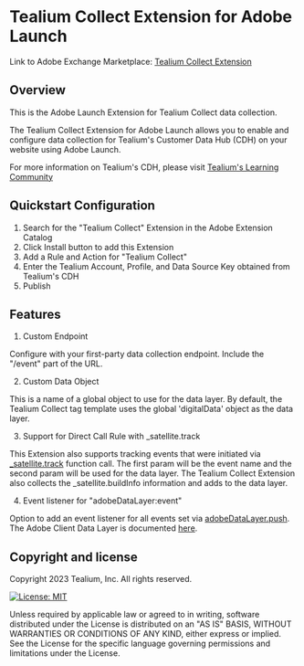 # Tealium Collect Extension for Adobe Launch

Link to Adobe Exchange Marketplace: [Tealium Collect Extension](https://exchange.adobe.com/experiencecloud.details.104217.tealium-collect-extension-for-adobe-launch.html)

## Overview

This is the Adobe Launch Extension for Tealium Collect data collection.

The Tealium Collect Extension for Adobe Launch allows you to enable and configure data collection for Tealium's Customer Data Hub (CDH) on your website using Adobe Launch.

For more information on Tealium's CDH, please visit [Tealium's Learning Community](https://community.tealiumiq.com/t5/Customer-Data-Hub/Introduction-to-Customer-Data-Hub/ta-p/17571)

## Quickstart Configuration

1. Search for the "Tealium Collect" Extension in the Adobe Extension Catalog
2. Click Install button to add this Extension
3. Add a Rule and Action for "Tealium Collect"
4. Enter the Tealium Account, Profile, and Data Source Key obtained from Tealium's CDH
5. Publish


## Features


1. Custom Endpoint

Configure with your first-party data collection endpoint.  Include the "/event" part of the URL.

2. Custom Data Object

This is a name of a global object to use for the data layer.  By default, the Tealium Collect tag template uses the global 'digitalData' object as the data layer. 

3. Support for Direct Call Rule with \_satellite.track

This Extension also supports tracking events that were initiated via [\_satellite.track](https://docs.adobe.com/content/help/en/launch/using/reference/client-side-info/launch-object-reference.html) function call.  The first param will be the event name and the second param will be used for the data layer.  The Tealium Collect Extension also collects the \_satellite.buildInfo information and adds to the data layer.

4. Event listener for "adobeDataLayer:event"

Option to add an event listener for all events set via [adobeDataLayer.push](https://github.com/adobe/adobe-client-data-layer).  The Adobe Client Data Layer is documented [here](https://experienceleague.adobe.com/docs/experience-manager-core-components/using/developing/data-layer/overview.html?lang=en#events).


## Copyright and license

Copyright 2023 Tealium, Inc. All rights reserved.

[![License: MIT](https://img.shields.io/badge/License-MIT-yellow.svg)](https://opensource.org/licenses/MIT)

Unless required by applicable law or agreed to in writing, software
distributed under the License is distributed on an "AS IS" BASIS,
WITHOUT WARRANTIES OR CONDITIONS OF ANY KIND, either express or implied.
See the License for the specific language governing permissions and
limitations under the License.

